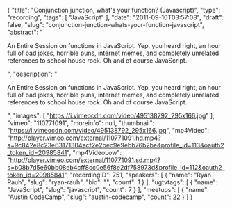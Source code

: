 {
  "title": "Conjunction junction, what's your function? (Javascript)",
  "type": "recording",
  "tags": [
    "JavaScript"
  ],
  "date": "2011-09-10T03:57:08",
  "draft": false,
  "slug": "conjunction-junction-whats-your-function-javascript",
  "abstract": "<p>An Entire Session on functions in JavaScript. Yep, you heard right, an hour full of bad jokes, horrible puns, internet memes, and completely unrelated references to school house rock. Oh and of course JavaScript.</p>",
  "description": "<p>An Entire Session on functions in JavaScript. Yep, you heard right, an hour full of bad jokes, horrible puns, internet memes, and completely unrelated references to school house rock. Oh and of course JavaScript.</p>",
  "images": [
    "https://i.vimeocdn.com/video/495138792_295x166.jpg"
  ],
  "vimeo": "110771091",
  "moreinfo": null,
  "thumbnail": "https://i.vimeocdn.com/video/495138792_295x166.jpg",
  "mp4Video": "http://player.vimeo.com/external/110771091.hd.mp4?s=9c842e8c23e63171304acf2e2bec9e9ebb76b2be&profile_id=113&oauth2_token_id=20985841",
  "mp4VideoLow": "http://player.vimeo.com/external/110771091.sd.mp4?s=b08b7d5e60bb08eb4cff8cc0e56f8e2df758973d&profile_id=112&oauth2_token_id=20985841",
  "recordingID": 751,
  "speakers": [
    {
      "name": "Ryan Rauh",
      "slug": "ryan-rauh",
      "bio": "",
      "count": 1
    }
  ],
  "ugtvtags": [
    {
      "name": "JavaScript",
      "slug": "javascript",
      "count": 7
    }
  ],
  "meetups": [
    {
      "name": "Austin CodeCamp",
      "slug": "austin-codecamp",
      "count": 22
    }
  ]
}